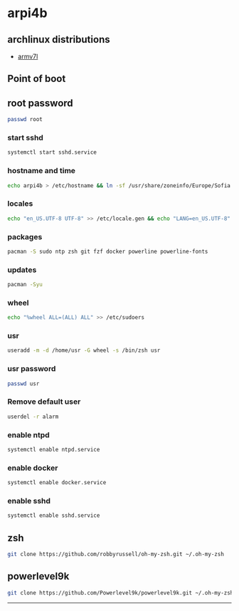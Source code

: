 
# arpi4b

## archlinux distributions

* [armv7l]

## Point of boot

## root password

```bash
passwd root
```

### start sshd

```bash
systemctl start sshd.service
```

### hostname and time

```bash
echo arpi4b > /etc/hostname && ln -sf /usr/share/zoneinfo/Europe/Sofia /etc/localtime
```

### locales

```bash
echo "en_US.UTF-8 UTF-8" >> /etc/locale.gen && echo "LANG=en_US.UTF-8" >> /etc/locale.conf && echo "LC_COLLATE=C" >> /etc/locale.conf && echo "LC_TIME=en_US.UTF-8" >> /etc/locale.conf && echo "LC_MESSAGES=C" >> /etc/locale.conf && locale-gen
```

### packages

```bash
pacman -S sudo ntp zsh git fzf docker powerline powerline-fonts
```

### updates

```bash
pacman -Syu
```

### wheel

```bash
echo "%wheel ALL=(ALL) ALL" >> /etc/sudoers
```

### usr

```bash
useradd -m -d /home/usr -G wheel -s /bin/zsh usr
```

### usr password

```bash
passwd usr
```

### Remove default user

```bash
userdel -r alarm
```

### enable ntpd

```bash
systemctl enable ntpd.service
```

### enable docker

```bash
systemctl enable docker.service
```

### enable sshd

```bash
systemctl enable sshd.service
```

## zsh

```bash
git clone https://github.com/robbyrussell/oh-my-zsh.git ~/.oh-my-zsh
```

## powerlevel9k

```bash
git clone https://github.com/Powerlevel9k/powerlevel9k.git ~/.oh-my-zsh/themes
```

-----

[armv7l]: <https://archlinuxarm.org/platforms/armv8/broadcom/raspberry-pi-4>
